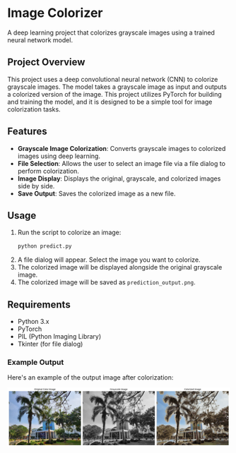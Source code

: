 # Image Colorizer

A deep learning project that colorizes grayscale images using a trained neural network model.

## Project Overview

This project uses a deep convolutional neural network (CNN) to colorize grayscale images. The model takes a grayscale image as input and outputs a colorized version of the image. This project utilizes PyTorch for building and training the model, and it is designed to be a simple tool for image colorization tasks.

## Features

- **Grayscale Image Colorization**: Converts grayscale images to colorized images using deep learning.
- **File Selection**: Allows the user to select an image file via a file dialog to perform colorization.
- **Image Display**: Displays the original, grayscale, and colorized images side by side.
- **Save Output**: Saves the colorized image as a new file.

## Usage

1. Run the script to colorize an image:
    ```bash
    python predict.py
    ```
2. A file dialog will appear. Select the image you want to colorize.
3. The colorized image will be displayed alongside the original grayscale image.
4. The colorized image will be saved as `prediction_output.png`.

## Requirements

- Python 3.x
- PyTorch
- PIL (Python Imaging Library)
- Tkinter (for file dialog)

### Example Output

Here's an example of the output image after colorization:

![Colorized Image](prediction_output.png)

